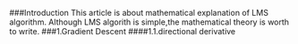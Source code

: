 ###Introduction
This article is about mathematical explanation of LMS algorithm. Although LMS algorith is simple,the mathematical theory is worth to write.
###1.Gradient Descent
####1.1.directional derivative
